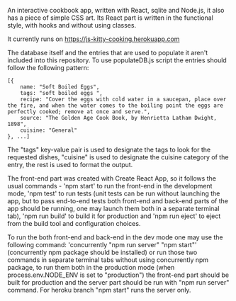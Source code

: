 An interactive cookbook app, written with React, sqlite and Node.js, it also has a piece of simple CSS art. Its React part is written in the functional style, with hooks and without using classes. 

It currently runs on https://js-kitty-cooking.herokuapp.com

The database itself and the entries that are used to populate it aren't included into this repository. To use populateDB.js script the entries should follow the following pattern:

    [{
        name: "Soft Boiled Eggs", 
        tags: "soft boiled eggs ",
        recipe: "Cover the eggs with cold water in a saucepan, place over the fire, and when the water comes to the boiling point the eggs are perfectly cooked; remove at once and serve.",
        source: "The Golden Age Cook Book, by Henrietta Latham Dwight, 1898",
        cuisine: "General"
    }, ...]

The "tags" key-value pair is used to designate the tags to look for the requested dishes, "cuisine" is used to designate the cuisine category of the entry, the rest is used to format the output.

The front-end part was created with Create React App, so it follows the usual commands - 'npm start' to run the front-end in the development mode, 'npm test' to run tests (unit tests can be run without launching the app, but to pass end-to-end tests both front-end and back-end parts of the app should be running, one may launch them both in a separate terminal tab), 'npm run build' to build it for production and 'npm run eject' to eject from the build tool and configuration choices.

To run the both front-end and back-end in the dev mode one may use the following command: 'concurrently "npm run server" "npm start"' (concurrently npm package should be installed) or run those two commands in separate terminal tabs without using concurrently npm package, to run them both in the production mode (when process.env.NODE_ENV is set to "production") the front-end part should be built for production and the server part should be run with "npm run server" command. For heroku branch "npm start" runs the server only.
